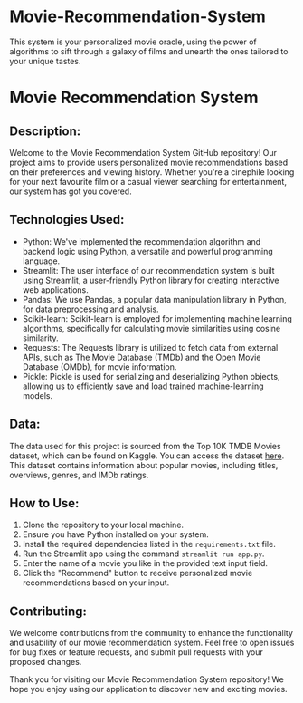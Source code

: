 # Movie-Recommendation-System
This system is your personalized movie oracle, using the power of algorithms to sift through a galaxy of films and unearth the ones tailored to your unique tastes.
<html>
    <body>
    <h1>Movie Recommendation System</h1>
    <h2>Description:</h2>
    <p>Welcome to the Movie Recommendation System GitHub repository! Our project aims to provide users personalized movie recommendations based on their preferences and viewing history. Whether you're a cinephile looking for your next favourite film or a casual viewer searching for entertainment, our system has got you covered.</p>
    <h2>Technologies Used:</h2>
    <ul>
        <li>Python: We've implemented the recommendation algorithm and backend logic using Python, a versatile and powerful programming language.</li>
        <li>Streamlit: The user interface of our recommendation system is built using Streamlit, a user-friendly Python library for creating interactive web applications.</li>
        <li>Pandas: We use Pandas, a popular data manipulation library in Python, for data preprocessing and analysis.</li>
        <li>Scikit-learn: Scikit-learn is employed for implementing machine learning algorithms, specifically for calculating movie similarities using cosine similarity.</li>
        <li>Requests: The Requests library is utilized to fetch data from external APIs, such as The Movie Database (TMDb) and the Open Movie Database (OMDb), for movie information.</li>
        <li>Pickle: Pickle is used for serializing and deserializing Python objects, allowing us to efficiently save and load trained machine-learning models.</li>
    </ul>
    <h2>Data:</h2>
    <p>The data used for this project is sourced from the Top 10K TMDB Movies dataset, which can be found on Kaggle. You can access the dataset <a href="https://www.kaggle.com/ahsanaseer/top-rated-tmdb-movies-10k">here</a>. This dataset contains information about popular movies, including titles, overviews, genres, and IMDb ratings.</p>
    <h2>How to Use:</h2>
    <ol>
        <li>Clone the repository to your local machine.</li>
        <li>Ensure you have Python installed on your system.</li>
        <li>Install the required dependencies listed in the <code>requirements.txt</code> file.</li>
        <li>Run the Streamlit app using the command <code>streamlit run app.py</code>.</li>
        <li>Enter the name of a movie you like in the provided text input field.</li>
        <li>Click the "Recommend" button to receive personalized movie recommendations based on your input.</li>
    </ol>
    <h2>Contributing:</h2>
    <p>We welcome contributions from the community to enhance the functionality and usability of our movie recommendation system. Feel free to open issues for bug fixes or feature requests, and submit pull requests with your proposed changes.</p>
    <p>Thank you for visiting our Movie Recommendation System repository! We hope you enjoy using our application to discover new and exciting movies.</p>
</body>
</html>
